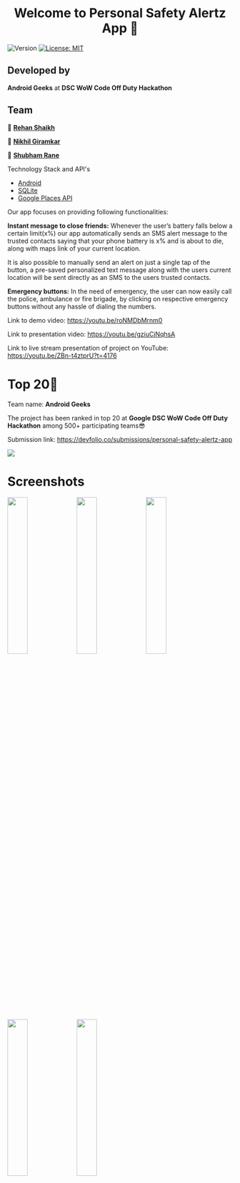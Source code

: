 <h1 align="center">Welcome to Personal Safety Alertz App 👋</h1>
<p>
  <img alt="Version" src="https://img.shields.io/badge/version-1.0.0-blue.svg?cacheSeconds=2592000" />
  <a href="#" target="_blank">
    <img alt="License: MIT" src="https://img.shields.io/badge/License-MIT-yellow.svg" />
  </a>
</p>

## Developed by 

**Android Geeks**
at **DSC WoW Code Off Duty Hackathon**

## Team

👤 [**Rehan Shaikh**](https://github.com/Rehan2156)

👤 [**Nikhil Giramkar**](https://github.com/Nikhil-Giramkar)

👤 [**Shubham Rane**](https://github.com/rane-shubham)


Technology Stack and API's
* [Android](https://developer.android.com/docs)
* [SQLite](https://www.sqlite.org/index.html)
* [Google Places API](https://developers.google.com/places/web-service/overview)

Our app focuses on providing following functionalities:

<b>Instant message to close friends:</b> Whenever the user’s battery falls below a certain limit(x%) our app automatically sends an SMS alert message to the trusted contacts saying that your phone battery is x% and is about to die, along with maps link of your current location. 

It is also possible to manually send an alert on just a single tap of the button, a pre-saved personalized text message along with the users current location will be sent directly as an SMS to the users trusted contacts.

<b>Emergency buttons:</b> In the need of emergency, the user can now easily call the police, ambulance or fire brigade, by clicking on respective emergency buttons without any hassle of dialing the numbers.

Link to demo video: https://youtu.be/roNMDbMrnm0

Link to presentation video: https://youtu.be/gziuCjNqhsA

Link to live stream presentation of project on YouTube: https://youtu.be/ZBn-t4ztprU?t=4176

# Top 20🤩
Team name: **Android Geeks**

The project has been ranked in top 20 at <b>Google DSC WoW Code Off Duty Hackathon</b> among 500+ participating teams😎

Submission link: https://devfolio.co/submissions/personal-safety-alertz-app

<img src="https://user-images.githubusercontent.com/58468910/103685282-f948c180-4fb2-11eb-9f50-c4873fc52165.JPG">

# Screenshots
<img src="https://user-images.githubusercontent.com/58468910/104049888-b9c8e200-520b-11eb-8958-d7d01383b8e1.jpg" width="30%" height="30%"> <img src="https://user-images.githubusercontent.com/58468910/104050084-0a403f80-520c-11eb-9f0b-6ced99ad0d1f.jpg" width="30%" height="30%">
<img src="https://user-images.githubusercontent.com/58468910/104050119-1926f200-520c-11eb-9ad2-659051412f4b.jpg" width="30%" height="30%">
<img src="https://user-images.githubusercontent.com/58468910/104050809-2e505080-520d-11eb-879d-39688991ade0.jpg" width="30%" height="30%">
<img src="https://user-images.githubusercontent.com/58468910/104050868-47f19800-520d-11eb-8cf2-96d8b4e729c8.jpg" width="30%" height="30%">






